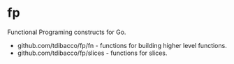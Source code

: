 # fp
Functional Programing constructs for Go.
* github.com/tdibacco/fp/fn - functions for building higher level functions.
* github.com/tdibacco/fp/slices - functions for slices.
